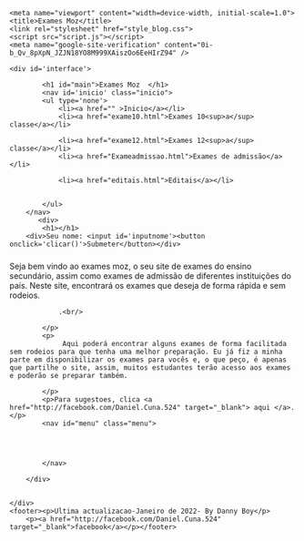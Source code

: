 <html lang="en">
<head>
<meta name="google-site-verification" content="0i-b_Qv_8pXpN_JZJN18YO8M999XAiszOo6EeHIrZ94" />
    <meta charset="UTF-8">
    
    <meta name="viewport" content="width=device-width, initial-scale=1.0">
    <title>Exames Moz</title>
    <link rel="stylesheet" href="style_blog.css">
    <script src="script.js"></script>
    <meta name="google-site-verification" content="0i-b_Qv_8pXpN_JZJN18YO8M999XAiszOo6EeHIrZ94" />
    
</head>
<body>
        
    
    <div id='interface'>
        
            <h1 id="main">Exames Moz  </h1>
            <nav id='inicio' class="inicio">
            <ul type='none'>
                <li><a href="" >Inicio</a></li>
                <li><a href="exame10.html">Exames 10<sup>a</sup> classe</a></li>
                
                <li><a href="exame12.html">Exames 12<sup>a</sup> classe</a></li>
                <li><a href="Exameadmissao.html">Exames de admissão</a></li>
                
                <li><a href="editais.html">Editais</a></li>
                
                
            </ul>
        </nav>
		   <div>
            <h1></h1>
		<div>Seu nome: <input id='inputnome'><button onclick='clicar()'>Submeter</button></div>
<h3 id='sauda'><strong></strong></h3>
            <p>Seja bem vindo ao exames moz, o seu site de exames do ensino secundário, assim como exames de admissão de diferentes instituições do país.
                Neste site, encontrará os exames que deseja de forma rápida e sem rodeios.
      
                
                .<br/>
            
            </p>
            <p>
                 Aqui poderá encontrar alguns exames de forma facilitada sem rodeios para que tenha uma melhor preparação. Eu já fiz a minha parte em disponibilizar os exames para vocês e, o que peço, é apenas que partilhe o site, assim, muitos estudantes terão acesso aos exames e poderão se preparar também. 

            </p>
            <p>Para sugestoes, clica <a href="http://facebook.com/Daniel.Cuna.524" target="_blank"> aqui </a>.</p>
            <nav id="menu" class="menu">
            
               
                 
            
            </nav>
            
        </div>
    
    
    </div>
    <footer><p>Ultima actualizacao-Janeiro de 2022- By Danny Boy</p>
        <p><a href="http://facebook.com/Daniel.Cuna.524" target="_blank">facebook</a></p></footer>
</body>
    <script>
			function clicar(){
				var inputnome=document.getElementById('inputnome')
				var nome=inputnome.value
				var msg = document.getElementById('sauda')


				
var hora = new Date()
var agora = hora.getHours()

if (agora>3 && agora<12){msg.innerHTML=`Bom dia, ${nome}! `}

else if(agora>11&& agora<18){msg.innerHTML=`Boa tarde, ${nome}! `}

else{msg.innerHTML=`Boa noite, ${nome}!`
}}
				
</script>
<style>
</style>
</html>
